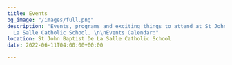 ```yaml
---
title: Events
bg_image: "/images/full.png"
description: "Events, programs and exciting things to attend at St John Baptist De
  La Salle Catholic School. \n\nEvents Calendar:"
location: St John Baptist De La Salle Catholic School
date: 2022-06-11T04:00:00+00:00

---
```

